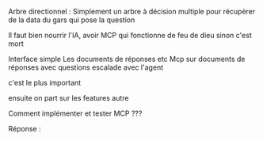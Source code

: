 Arbre directionnel : 
Simplement un arbre à décision multiple pour récupèrer de la data du gars qui pose la question

Il faut bien nourrir l'IA, avoir MCP qui fonctionne de feu de dieu sinon c'est mort

Interface simple
Les documents de réponses etc
Mcp sur documents de réponses avec questions
escalade avec l'agent

c'est le plus important

ensuite on part sur les features autre

Comment implémenter et tester MCP ???

Réponse :


